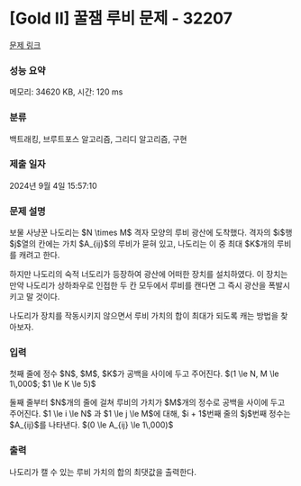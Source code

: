 # [Gold II] 꿀잼 루비 문제 - 32207 

[문제 링크](https://www.acmicpc.net/problem/32207) 

### 성능 요약

메모리: 34620 KB, 시간: 120 ms

### 분류

백트래킹, 브루트포스 알고리즘, 그리디 알고리즘, 구현

### 제출 일자

2024년 9월 4일 15:57:10

### 문제 설명

<p>보물 사냥꾼 나도리는 $N \times M$ 격자 모양의 루비 광산에 도착했다. 격자의 $i$행 $j$열의 칸에는 가치 $A_{ij}$의 루비가 묻혀 있고, 나도리는 이 중 최대 $K$개의 루비를 캐려고 한다.</p>

<p>하지만 나도리의 숙적 너도리가 등장하여 광산에 어떠한 장치를 설치하였다. 이 장치는 만약 나도리가 상하좌우로 인접한 두 칸 모두에서 루비를 캔다면 그 즉시 광산을 폭발시키고 말 것이다.</p>

<p>나도리가 장치를 작동시키지 않으면서 루비 가치의 합이 최대가 되도록 캐는 방법을 찾아보자.</p>

### 입력 

 <p>첫째 줄에 정수 $N$, $M$, $K$가 공백을 사이에 두고 주어진다. $(1 \le N, M \le 1\,000$; $1 \le K \le 5)$</p>

<p>둘째 줄부터 $N$개의 줄에 걸쳐 루비의 가치가 $M$개의 정수로 공백을 사이에 두고 주어진다. $1 \le i \le N$ 과 $1 \le j \le M$에 대해, $i + 1$번째 줄의 $j$번째 정수는 $A_{ij}$를 나타낸다. $(0 \le A_{ij} \le 1\,000)$</p>

### 출력 

 <p>나도리가 캘 수 있는 루비 가치의 합의 최댓값을 출력한다.</p>


